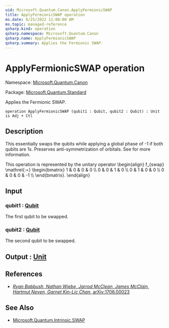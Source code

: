 ```yaml
---
uid: Microsoft.Quantum.Canon.ApplyFermionicSWAP
title: ApplyFermionicSWAP operation
ms.date: 6/25/2022 12:00:00 AM
ms.topic: managed-reference
qsharp.kind: operation
qsharp.namespace: Microsoft.Quantum.Canon
qsharp.name: ApplyFermionicSWAP
qsharp.summary: Applies the Fermionic SWAP.
---
```


# ApplyFermionicSWAP operation

Namespace: [Microsoft.Quantum.Canon](xref:Microsoft.Quantum.Canon)

Package: [Microsoft.Quantum.Standard](https://nuget.org/packages/Microsoft.Quantum.Standard)


Applies the Fermionic SWAP.

```qsharp
operation ApplyFermionicSWAP (qubit1 : Qubit, qubit2 : Qubit) : Unit is Adj + Ctl
```


## Description

This essentially swaps the qubits while applying a global phase of -1if both qubits are 1s. Preserves anti-symmetrization of orbitals.See  for more information.This operation is represented by the unitary operator\begin{align}f_{swap} \mathrel{:=}\begin{bmatrix}1 & 0 & 0 & 0 \\\\0 & 0 & 1 & 0 \\\\0 & 1 & 0 & 0 \\\\0 & 0 & 0 & -1 \\\\\end{bmatrix}.\end{align}

## Input

### qubit1 : [Qubit](xref:microsoft.quantum.qsharp.valueliterals#qubit-literals)

The first qubit to be swapped.


### qubit2 : [Qubit](xref:microsoft.quantum.qsharp.valueliterals#qubit-literals)

The second qubit to be swapped.



## Output : [Unit](xref:microsoft.quantum.qsharp.valueliterals#unit-literal)



## References

- [ *Ryan Babbush, Nathan Wiebe, Jarrod McClean, James McClain,  Hartmut Neven, Garnet Kin-Lic Chan*,  arXiv:1706.00023 ](https://arxiv.org/pdf/1706.00023.pdf)

## See Also

- [Microsoft.Quantum.Intrinsic.SWAP](xref:Microsoft.Quantum.Intrinsic.SWAP)